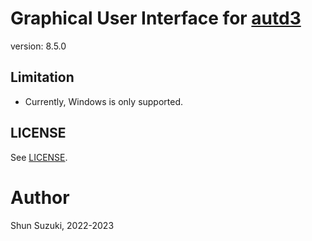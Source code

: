 # Graphical User Interface for [autd3](https://github.com/shinolab/autd3)

version: 8.5.0

## Limitation

* Currently, Windows is only supported.

## LICENSE

See [LICENSE](./LICENSE).

# Author

Shun Suzuki, 2022-2023
